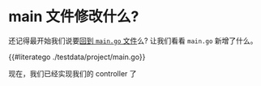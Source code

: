 # main 文件修改什么?

还记得最开始我们说要[回到  `main.go`
文件](./empty-main.md)么? 让我们看看 `main.go` 新增了什么。

{{#literatego ./testdata/project/main.go}}

现在，我们已经实现我们的 controller 了
